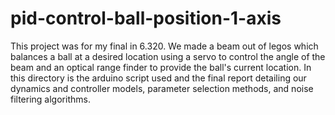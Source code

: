 # pid-control-ball-position-1-axis

This project was for my final in 6.320.  We made a beam out of legos which balances a ball at a desired location using a servo to control the angle of the beam and an optical range finder to provide the ball's current location.  In this directory is the arduino script used and the final report detailing our dynamics and controller models, parameter selection methods, and noise filtering algorithms.

